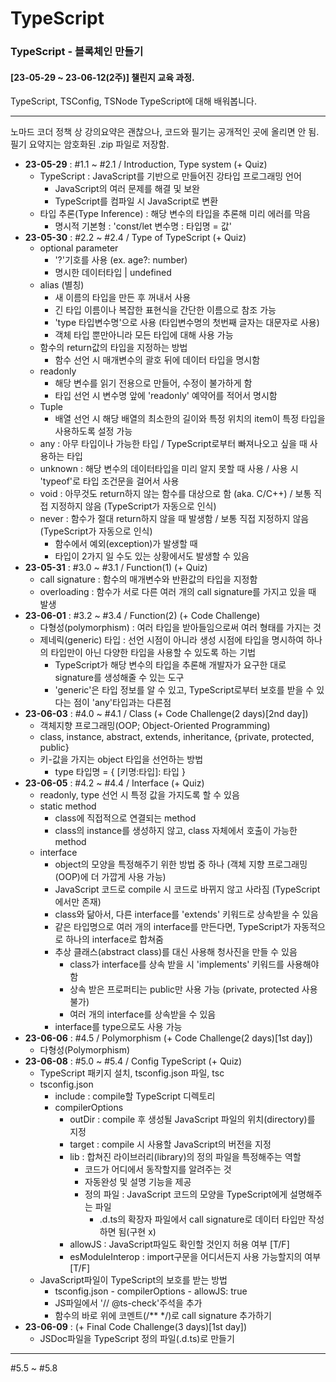 # TypeScript

### TypeScript - 블록체인 만들기

#### [23-05-29 ~ 23-06-12(2주)] 챌린지 교육 과정.

TypeScript, TSConfig, TSNode
TypeScript에 대해 배워봅니다.

---

노마드 코더 정책 상 강의요약은 괜찮으나, 코드와 필기는 공개적인 곳에 올리면 안 됨.  
필기 요약지는 암호화된 .zip 파일로 저장함.

- **23-05-29** : #1.1 ~ #2.1 / Introduction, Type system (+ Quiz)
  - TypeScript : JavaScript를 기반으로 만들어진 강타입 프로그래밍 언어
    - JavaScript의 여러 문제를 해결 및 보완
    - TypeScript를 컴파일 시 JavaScript로 변환
  - 타입 추론(Type Inference) : 해당 변수의 타입을 추론해 미리 에러를 막음
    - 명시적 기본형 : 'const/let 변수명 : 타입명 = 값'
- **23-05-30** : #2.2 ~ #2.4 / Type of TypeScript (+ Quiz)
  - optional parameter
    - '?'기호를 사용 (ex. age?: number)
    - 명시한 데이터타입 | undefined
  - alias (별칭)
    - 새 이름의 타입을 만든 후 꺼내서 사용
    - 긴 타입 이름이나 복잡한 표현식을 간단한 이름으로 참조 가능
    - 'type 타입변수명'으로 사용 (타입변수명의 첫번째 글자는 대문자로 사용)
    - 객체 타입 뿐만아니라 모든 타입에 대해 사용 가능
  - 함수의 return값의 타입을 지정하는 방법
    - 함수 선언 시 매개변수의 괄호 뒤에 데이터 타입을 명시함
  - readonly
    - 해당 변수를 읽기 전용으로 만들어, 수정이 불가하게 함
    - 타입 선언 시 변수명 앞에 'readonly' 예약어를 적어서 명시함
  - Tuple
    - 배열 선언 시 해당 배열의 최소한의 길이와 특정 위치의 item이 특정 타입을 사용하도록 설정 가능
  - any : 아무 타입이나 가능한 타입 / TypeScript로부터 빠져나오고 싶을 때 사용하는 타입
  - unknown : 해당 변수의 데이터타입을 미리 알지 못할 때 사용 / 사용 시 'typeof'로 타입 조건문을 걸어서 사용
  - void : 아무것도 return하지 않는 함수를 대상으로 함 (aka. C/C++) / 보통 직접 지정하지 않음 (TypeScript가 자동으로 인식)
  - never : 함수가 절대 return하지 않을 때 발생함 / 보통 직접 지정하지 않음 (TypeScript가 자동으로 인식)
    - 함수에서 예외(exception)가 발생할 때
    - 타입이 2가지 일 수도 있는 상황에서도 발생할 수 있음
- **23-05-31** : #3.0 ~ #3.1 / Function(1) (+ Quiz)
  - call signature : 함수의 매개변수와 반환값의 타입을 지정함
  - overloading : 함수가 서로 다른 여러 개의 call signature를 가지고 있을 때 발생
- **23-06-01** : #3.2 ~ #3.4 / Function(2) (+ Code Challenge)
  - 다형성(polymorphism) : 여러 타입을 받아들임으로써 여러 형태를 가지는 것
  - 제네릭(generic) 타입 : 선언 시점이 아니라 생성 시점에 타입을 명시하여 하나의 타입만이 아닌 다양한 타입을 사용할 수 있도록 하는 기법
    - TypeScript가 해당 변수의 타입을 추론해 개발자가 요구한 대로 signature를 생성해줄 수 있는 도구
    - 'generic'은 타입 정보를 알 수 있고, TypeScript로부터 보호를 받을 수 있다는 점이 'any'타입과는 다른점
- **23-06-03** : #4.0 ~ #4.1 / Class (+ Code Challenge(2 days)[2nd day])
  - 객체지향 프로그래밍(OOP; Object-Oriented Programming)
  - class, instance, abstract, extends, inheritance, {private, protected, public}
  - 키-값을 가지는 object 타입을 선언하는 방법
    - type 타입명 = { [키명:타입]: 타입 }
- **23-06-05** : #4.2 ~ #4.4 / Interface (+ Quiz)
  - readonly, type 선언 시 특정 값을 가지도록 할 수 있음
  - static method
    - class에 직접적으로 연결되는 method
    - class의 instance를 생성하지 않고, class 자체에서 호출이 가능한 method
  - interface
    - object의 모양을 특정해주기 위한 방법 중 하나 (객체 지향 프로그래밍(OOP)에 더 가깝게 사용 가능)
    - JavaScript 코드로 compile 시 코드로 바뀌지 않고 사라짐 (TypeScript에서만 존재)
    - class와 닮아서, 다른 interface를 'extends' 키워드로 상속받을 수 있음
    - 같은 타입명으로 여러 개의 interface를 만든다면, TypeScript가 자동적으로 하나의 interface로 합쳐줌
    - 추상 클래스(abstract class)를 대신 사용해 청사진을 만들 수 있음
      - class가 interface를 상속 받을 시 'implements' 키워드를 사용해야 함
      - 상속 받은 프로퍼티는 public만 사용 가능 (private, protected 사용 불가)
      - 여러 개의 interface를 상속받을 수 있음
    - interface를 type으로도 사용 가능
- **23-06-06** : #4.5 / Polymorphism (+ Code Challenge(2 days)[1st day])
  - 다형성(Polymorphism)
- **23-06-08** : #5.0 ~ #5.4 / Config TypeScript (+ Quiz)
  - TypeScript 패키지 설치, tsconfig.json 파일, tsc
  - tsconfig.json
    - include : compile할 TypeScript 디렉토리
    - compilerOptions
      - outDir : compile 후 생성될 JavaScript 파일의 위치(directory)를 지정
      - target : compile 시 사용할 JavaScript의 버전을 지정
      - lib : 합쳐진 라이브러리(library)의 정의 파일을 특정해주는 역할
        - 코드가 어디에서 동작할지를 알려주는 것
        - 자동완성 및 설명 기능을 제공
        - 정의 파일 : JavaScript 코드의 모양을 TypeScript에게 설명해주는 파일
          - .d.ts의 확장자 파일에서 call signature로 데이터 타입만 작성하면 됨(구현 x)
      - allowJS : JavaScript파일도 확인할 것인지 허용 여부 [T/F]
      - esModuleInterop : import구문을 어디서든지 사용 가능할지의 여부 [T/F]
  - JavaScript파일이 TypeScript의 보호를 받는 방법
    - tsconfig.json - compilerOptions - allowJS: true
    - JS파일에서 '// @ts-check'주석을 추가
    - 함수의 바로 위에 코멘트(/\*\* \*/)로 call signature 추가하기
- **23-06-09** : (+ Final Code Challenge(3 days)[1st day])
  - JSDoc파일을 TypeScript 정의 파일(.d.ts)로 만들기

---

#5.5 ~ #5.8
